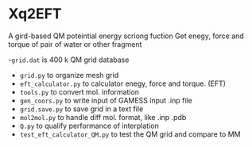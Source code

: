# Xq2EFT
A gird-based QM poteintial energy scriong fuction
Get enegy, force and torque of pair of water or other fragment

-`grid.dat` is 400 k QM grid database
- `grid.py` to organize mesh grid  
- `eft_calculator.py` to calculator enegy, force and torque. (EFT)   
- `tools.py` to convert mol. information
- `gen_coors.py` to write input of GAMESS input .inp file
- `grid.save.py` to save grid in a text file  
- `mol2mol.py` to handle diff mol. format, like .inp .pdb  
- `Q.py` to qualify performance of interplation
- `test_eft_calculator_QM.py` to test the QM grid and compare to MM

